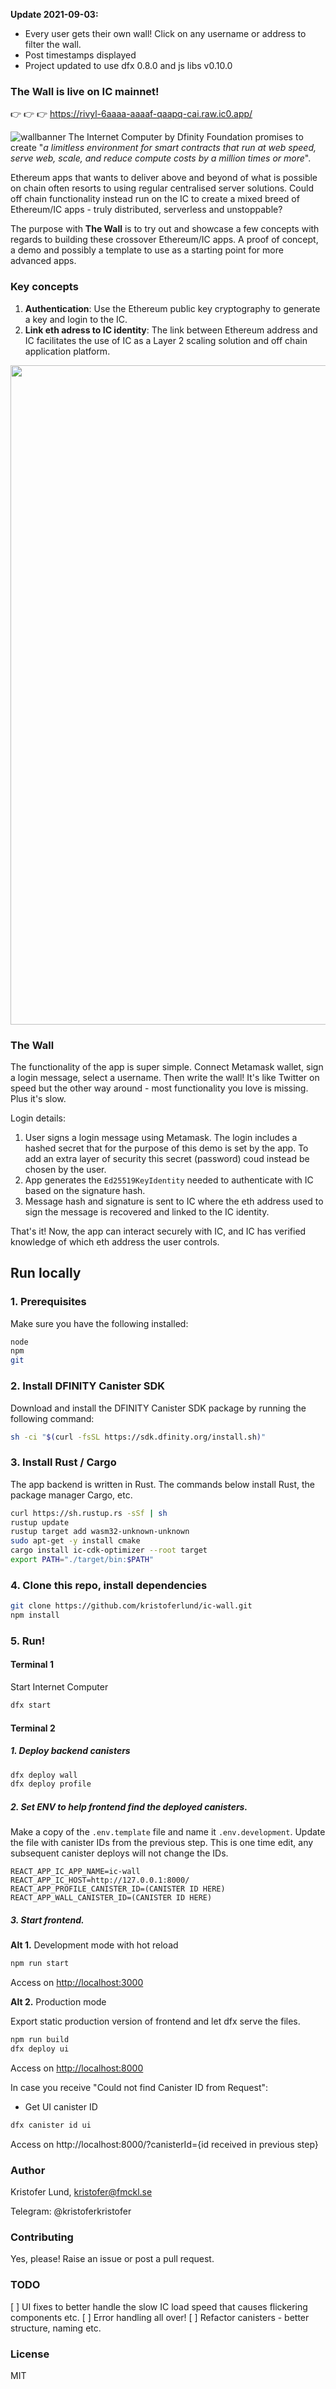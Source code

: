 **Update 2021-09-03:**

-   Every user gets their own wall! Click on any username or address to filter the wall.
-   Post timestamps displayed
-   Project updated to use dfx 0.8.0 and js libs v0.10.0

### The Wall is live on IC mainnet!

👉 👉 👉 https://rivyl-6aaaa-aaaaf-qaapq-cai.raw.ic0.app/

![wallbanner](https://user-images.githubusercontent.com/9698363/117360892-995b1c80-aeb9-11eb-99c0-70a8b15dd305.png)
The Internet Computer by Dfinity Foundation promises to create "_a limitless environment for smart contracts that run at web speed, serve web, scale, and reduce compute costs by a million times or more_".

Ethereum apps that wants to deliver above and beyond of what is possible on chain often resorts to using regular centralised server solutions. Could off chain functionality instead run on the IC to create a mixed breed of Ethereum/IC apps - truly distributed, serverless and unstoppable?

The purpose with **The Wall** is to try out and showcase a few concepts with regards to building these crossover Ethereum/IC apps. A proof of concept, a demo and possibly a template to use as a starting point for more advanced apps.

### Key concepts

1. **Authentication**: Use the Ethereum public key cryptography to generate a key and login to the IC.
2. **Link eth adress to IC identity**: The link between Ethereum address and IC facilitates the use of IC as a Layer 2 scaling solution and off chain application platform.

<img width="1055" src="https://user-images.githubusercontent.com/9698363/117355621-1fc03000-aeb3-11eb-9156-1c5e3ac96047.png">

### The Wall

The functionality of the app is super simple. Connect Metamask wallet, sign a login message, select a username. Then write the wall! It's like Twitter on speed but the other way around - most functionality you love is missing. Plus it's slow.

Login details:

1. User signs a login message using Metamask. The login includes a hashed secret that for the purpose of this demo is set by the app. To add an extra layer of security this secret (password) coud instead be chosen by the user.
2. App generates the `Ed25519KeyIdentity` needed to authenticate with IC based on the signature hash.
3. Message hash and signature is sent to IC where the eth address used to sign the message is recovered and linked to the IC identity.

That's it! Now, the app can interact securely with IC, and IC has verified knowledge of which eth address the user controls.

## Run locally

### 1. Prerequisites

Make sure you have the following installed:

```bash
node
npm
git
```

### 2. Install DFINITY Canister SDK

Download and install the DFINITY Canister SDK package by running the following command:

```bash
sh -ci "$(curl -fsSL https://sdk.dfinity.org/install.sh)"
```

### 3. Install Rust / Cargo

The app backend is written in Rust. The commands below install Rust, the package manager Cargo, etc.

```bash
curl https://sh.rustup.rs -sSf | sh
rustup update
rustup target add wasm32-unknown-unknown
sudo apt-get -y install cmake
cargo install ic-cdk-optimizer --root target
export PATH="./target/bin:$PATH"
```

### 4. Clone this repo, install dependencies

```bash
git clone https://github.com/kristoferlund/ic-wall.git
npm install
```

### 5. Run!

#### Terminal 1

Start Internet Computer

```bash
dfx start
```

#### Terminal 2

##### 1. Deploy backend canisters

```bash
dfx deploy wall
dfx deploy profile
```

##### 2. Set ENV to help frontend find the deployed canisters.

Make a copy of the `.env.template` file and name it `.env.development`. Update the file with canister IDs from the previous step. This is one time edit, any subsequent canister deploys will not change the IDs.

```env
REACT_APP_IC_APP_NAME=ic-wall
REACT_APP_IC_HOST=http://127.0.0.1:8000/
REACT_APP_PROFILE_CANISTER_ID=(CANISTER ID HERE)
REACT_APP_WALL_CANISTER_ID=(CANISTER ID HERE)
```

##### 3. Start frontend.

**Alt 1.** Development mode with hot reload

```bash
npm run start
```

Access on [http://localhost:3000](http://localhost:3000)

**Alt 2.** Production mode

Export static production version of frontend and let dfx serve the files.

```bash
npm run build
dfx deploy ui
```

Access on [http://localhost:8000](http://localhost:8000)

In case you receive "Could not find Canister ID from Request":

-   Get UI canister ID

```bash
dfx canister id ui
```

Access on http://localhost:8000/?canisterId={id received in previous step}

### Author

Kristofer Lund, kristofer@fmckl.se

Telegram: @kristoferkristofer

### Contributing

Yes, please! Raise an issue or post a pull request.

### TODO

[ ] UI fixes to better handle the slow IC load speed that causes flickering components etc.
[ ] Error handling all over!
[ ] Refactor canisters - better structure, naming etc.

### License

MIT
